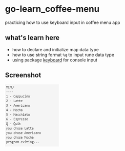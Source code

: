 # go-learn_coffee-menu
practicing how to use keyboard input in coffee menu app


## what's learn here
* how to declare and initialize map data type
* how to use string format `%q` to input rune data type
* using package [keyboard](https://github.com/eiannone/keyboard) for console input

## Screenshot
![Screenshot of Coffee Menu Apps](https://github.com/aysf/go-learn_coffee-menu/blob/master/preview.PNG)
